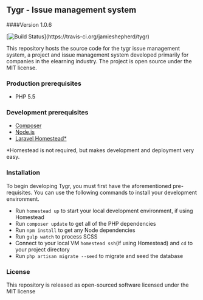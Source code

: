 ## Tygr - Issue management system
####Version 1.0.6

[![Build Status](https://travis-ci.org/jamieshepherd/tygr.svg?)](https://travis-ci.org/jamieshepherd/tygr)

This repository hosts the source code for the tygr issue management system, a project and issue management system developed primarily for companies in the elearning industry. The project is open source under the MIT license.

### Production prerequisites

* PHP 5.5

### Development prerequisites

* [Composer](https://getcomposer.org/)
* [Node.js](nodejs.org)
* [Laravel Homestead*](http://laravel.com/docs/master/homestead)

*Homestead is not required, but makes development and deployment very easy.

### Installation

To begin developing Tygr, you must first have the aforementioned pre-requisites. You can use the following commands to install your development environment.

* Run `homestead up` to start your local development environment, if using Homestead
* Run `composer update` to get all of the PHP dependencies
* Run `npm install` to get any Node dependencies
* Run `gulp watch` to process SCSS
* Connect to your local VM `homestead ssh`(if using Homestead) and `cd` to your project directory
* Run `php artisan migrate --seed` to migrate and seed the database

### License
This repository is released as open-sourced software licensed under the MIT license
